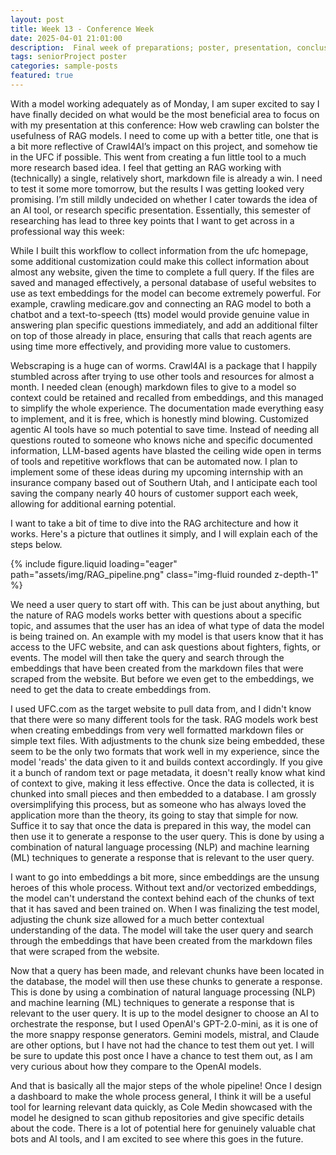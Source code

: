 ```yaml
---
layout: post
title: Week 13 - Conference Week
date: 2025-04-01 21:01:00
description:  Final week of preparations; poster, presentation, conclusion 
tags: seniorProject poster
categories: sample-posts
featured: true
---
```


With a model working adequately as of Monday, I am super excited to say I have finally decided on what would be the most beneficial area to focus on with my presentation at this conference: How web crawling can bolster the usefulness of RAG models. I need to come up with a better title, one that is a bit more reflective of Crawl4AI’s impact on this project, and somehow tie in the UFC if possible. This went from creating a fun little tool to a much more research based idea. I feel that getting an RAG working with (technically) a single, relatively short, markdown file is already a win. I need to test it some more tomorrow, but the results I was getting looked very promising. I’m still mildly undecided on whether I cater towards the idea of an AI tool, or research specific presentation. Essentially, this semester of researching has lead to three key points that I want to get across in a professional way this week:

While I built this workflow to collect information from the ufc homepage, some additional customization could make this collect information about almost any website, given the time to complete a full query. If the files are saved and managed effectively, a personal database of useful websites to use as text embeddings for the model can become extremely powerful. For example, crawling medicare.gov and connecting an RAG model to both a chatbot and a text-to-speech (tts) model would provide genuine value in answering plan specific questions immediately, and add an additional filter on top of those already in place, ensuring that calls that reach agents are using time more effectively, and providing more value to customers.

Webscraping is a huge can of worms. Crawl4AI is a package that I happily stumbled across after trying to use other tools and resources for almost a month. I needed clean (enough) markdown files to give to a model so context could be retained and recalled from embeddings, and this managed to simplify the whole experience. The documentation made everything easy to implement, and it is free, which is honestly mind blowing. 
Customized agentic AI tools have so much potential to save time. Instead of needing all questions routed to someone who knows niche and specific documented information, LLM-based agents have blasted the ceiling wide open in terms of tools and repetitive workflows that can be automated now. I plan to implement some of these ideas during my upcoming internship with an insurance company based out of Southern Utah, and I anticipate each tool saving the company nearly 40 hours of customer support each week, allowing for additional earning potential.

I want to take a bit of time to dive into the RAG architecture and how it works. Here's a picture that outlines it simply, and I will explain each of the steps below.

<div class="row mt-3">
    <div class="col-sm mt-3 mt-md-0">
        {% include figure.liquid loading="eager" path="assets/img/RAG_pipeline.png" class="img-fluid rounded z-depth-1" %}
    </div>
</div>

We need a user query to start off with. This can be just about anything, but the nature of RAG models works better with questions about a specific topic, and assumes that the user has an idea of what type of data the model is being trained on. An example with my model is that users know that it has access to the UFC website, and can ask questions about fighters, fights, or events. The model will then take the query and search through the embeddings that have been created from the markdown files that were scraped from the website. But before we even get to the embeddings, we need to get the data to create embeddings from.

I used UFC.com as the target website to pull data from, and I didn't know that there were so many different tools for the task. RAG models work best when creating embeddings from very well formatted markdown files or simple text files. With adjustments to the chunk size being embedded, these seem to be the only two formats that work well in my experience, since the model 'reads' the data given to it and builds context accordingly. If you give it a bunch of random text or page metadata, it doesn't really know what kind of context to give, making it less effective. Once the data is collected, it is chunked into small pieces and then embedded to a database. I am grossly oversimplifying this process, but as someone who has always loved the application more than the theory, its going to stay that simple for now. Suffice it to say that once the data is prepared in this way, the model can then use it to generate a response to the user query. This is done by using a combination of natural language processing (NLP) and machine learning (ML) techniques to generate a response that is relevant to the user query.

I want to go into embeddings a bit more, since embeddings are the unsung heroes of this whole process. Without text and/or vectorized embeddings, the model can't understand the context behind each of the chunks of text that it has saved and been trained on. When I was finalizing the test model, adjusting the chunk size allowed for a much better contextual understanding of the data. The model will take the user query and search through the embeddings that have been created from the markdown files that were scraped from the website. 

Now that a query has been made, and relevant chunks have been located in the database, the model will then use these chunks to generate a response. This is done by using a combination of natural language processing (NLP) and machine learning (ML) techniques to generate a response that is relevant to the user query. It is up to the model designer to choose an AI to orchestrate the response, but I used OpenAI's GPT-2.0-mini, as it is one of the more snappy response generators. Gemini models, mistral, and Claude are other options, but I have not had the chance to test them out yet. I will be sure to update this post once I have a chance to test them out, as I am very curious about how they compare to the OpenAI models.

And that is basically all the major steps of the whole pipeline! Once I design a dashboard to make the whole process general, I think it will be a useful tool for learning relevant data quickly, as Cole Medin showcased with the model he designed to scan github repositories and give specific details about the code. There is a lot of potential here for genuinely valuable chat bots and AI tools, and I am excited to see where this goes in the future.


<!-- <div class="row mt-3">
    <div class="col-sm mt-3 mt-md-0">
        {% include video.liquid path="assets/video/pexels-engin-akyurt-6069112-960x540-30fps.mp4" class="img-fluid rounded z-depth-1" controls=true autoplay=true %}
    </div>
    <div class="col-sm mt-3 mt-md-0">
        {% include video.liquid path="assets/video/pexels-engin-akyurt-6069112-960x540-30fps.mp4" class="img-fluid rounded z-depth-1" controls=true %}
    </div>
</div> --->
<!-- <div class="caption">
    Here are a couple of the videos I found really helpful with learning more about not only web crawling, but also text embeddings and RAG models. I am still working on the poster, but I will be sure to include these in the references section.
</div>

It does also support embedding videos from different sources. Here are some examples:

<div class="row mt-3">
    <div class="col-sm mt-3 mt-md-0">
        {% include video.liquid path="https://www.youtube.com/watch?v=GjR5UsVGE60" class="img-fluid rounded z-depth-1" %}
    </div>
    <div class="col-sm mt-3 mt-md-0">
        {% include video.liquid path="https://www.youtube.com/watch?v=tcqEUSNCn8I&t=731s&pp=ygUMcGl4ZWdhbWkgcmFn" class="img-fluid rounded z-depth-1" %}
    </div> 
     <div class="col-sm mt-3 mt-md-0">
        {% include video.liquid path="https://player.vimeo.com/video/524933864?h=1ac4fd9fb4&title=0&byline=0&portrait=0" class="img-fluid rounded z-depth-1" %}
    </div> -->
</div>
